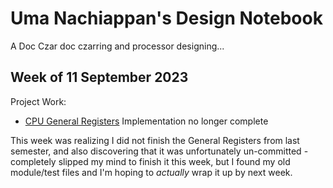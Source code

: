 # Uma Nachiappan's Design Notebook

A Doc Czar doc czarring and processor designing...

## Week of 11 September 2023

Project Work:
* [CPU General Registers](https://github.com/NYU-Processor-Design/nyu-core/issues/5) Implementation no longer complete

This week was realizing I did not finish the General Registers from last semester, and also discovering that it was unfortunately un-committed - completely slipped my mind to finish it this week, but I found my old module/test files and I'm hoping to *actually* wrap it up by next week.

